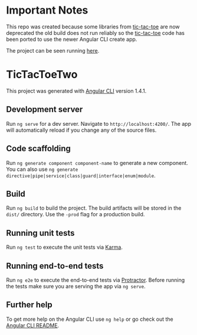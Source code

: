 # Important Notes

This repo was created because some libraries from [tic-tac-toe](https://github.com/lingsuann02/tic-tac-toe) are now deprecated the old build does not run reliably so the [tic-tac-toe](https://github.com/lingsuann02/tic-tac-toe) code has been ported to use the newer Angular CLI create app.

The project can be seen running [here](http://saling-tic-tac-toe.surge.sh). 

# TicTacToeTwo

This project was generated with [Angular CLI](https://github.com/angular/angular-cli) version 1.4.1.

## Development server

Run `ng serve` for a dev server. Navigate to `http://localhost:4200/`. The app will automatically reload if you change any of the source files.

## Code scaffolding

Run `ng generate component component-name` to generate a new component. You can also use `ng generate directive|pipe|service|class|guard|interface|enum|module`.

## Build

Run `ng build` to build the project. The build artifacts will be stored in the `dist/` directory. Use the `-prod` flag for a production build.

## Running unit tests

Run `ng test` to execute the unit tests via [Karma](https://karma-runner.github.io).

## Running end-to-end tests

Run `ng e2e` to execute the end-to-end tests via [Protractor](http://www.protractortest.org/).
Before running the tests make sure you are serving the app via `ng serve`.

## Further help

To get more help on the Angular CLI use `ng help` or go check out the [Angular CLI README](https://github.com/angular/angular-cli/blob/master/README.md).
